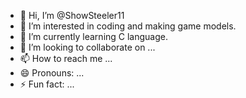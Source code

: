 - 👋 Hi, I’m @ShowSteeler11
- 👀 I’m interested in coding and making game models.
- 🌱 I’m currently learning C language.
- 💞️ I’m looking to collaborate on ...
- 📫 How to reach me ...
- 😄 Pronouns: ...
- ⚡ Fun fact: ...

<!---
ShowSteeler11/ShowSteeler11 is a ✨ special ✨ repository because its `README.md` (this file) appears on your GitHub profile.
You can click the Preview link to take a look at your changes.
--->
